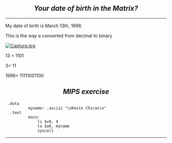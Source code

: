 *<center> <h2>Your date of birth in the Matrix?</h2> </center>*

---
My date of birth is March 13th, 1996.

This is the way a converted from decimal to binary

[![Captura.jpg](https://i.postimg.cc/xjL7MgxL/Captura.jpg)](https://postimg.cc/QVx0rgrM)

13 = 1101

3= 11

1996= 11111001100




*<center> <h2> MIPS exercise </h2> </center>*
```assembly
 .data
	      myname: .asciiz "\nKevin Chicas\n"
  .text
	      main:
              li $v0, 4
              la $a0, myname
              syscall
```
---